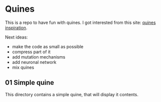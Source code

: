 # Quines

This is a repo to have fun with quines.
I got interested from this site: [quines inspiration](http://www.madore.org/~david/computers/quine.html).

Next ideas:
* make the code as small as possible
* compress part of it
* add mutation mechanisms
* add neuronal network
* mix quines


## 01 Simple quine

This directory contains a simple quine, that will display it contents.